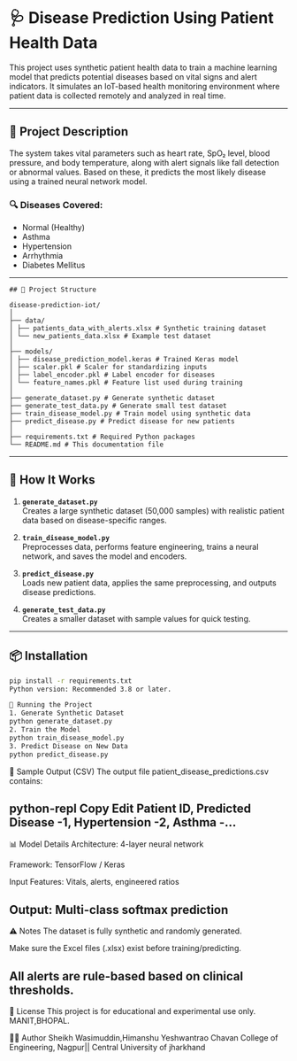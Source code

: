 # 🩺 Disease Prediction Using Patient Health Data

This project uses synthetic patient health data to train a machine learning model that predicts potential diseases based on vital signs and alert indicators. It simulates an IoT-based health monitoring environment where patient data is collected remotely and analyzed in real time.

---

## 📘 Project Description

The system takes vital parameters such as heart rate, SpO₂ level, blood pressure, and body temperature, along with alert signals like fall detection or abnormal values. Based on these, it predicts the most likely disease using a trained neural network model.

### 🔍 Diseases Covered:
- Normal (Healthy)
- Asthma
- Hypertension
- Arrhythmia
- Diabetes Mellitus

---
```
## 📁 Project Structure

disease-prediction-iot/
│
├── data/
│ ├── patients_data_with_alerts.xlsx # Synthetic training dataset
│ └── new_patients_data.xlsx # Example test dataset
│
├── models/
│ ├── disease_prediction_model.keras # Trained Keras model
│ ├── scaler.pkl # Scaler for standardizing inputs
│ ├── label_encoder.pkl # Label encoder for diseases
│ └── feature_names.pkl # Feature list used during training
│
├── generate_dataset.py # Generate synthetic dataset
├── generate_test_data.py # Generate small test dataset
├── train_disease_model.py # Train model using synthetic data
├── predict_disease.py # Predict disease for new patients
│
├── requirements.txt # Required Python packages
└── README.md # This documentation file
```

---

## 🧠 How It Works

1. **`generate_dataset.py`**  
   Creates a large synthetic dataset (50,000 samples) with realistic patient data based on disease-specific ranges.

2. **`train_disease_model.py`**  
   Preprocesses data, performs feature engineering, trains a neural network, and saves the model and encoders.

3. **`predict_disease.py`**  
   Loads new patient data, applies the same preprocessing, and outputs disease predictions.

4. **`generate_test_data.py`**  
   Creates a smaller dataset with sample values for quick testing.

---

## 📦 Installation

```bash
pip install -r requirements.txt
Python version: Recommended 3.8 or later.

🏁 Running the Project
1. Generate Synthetic Dataset
python generate_dataset.py
2. Train the Model
python train_disease_model.py
3. Predict Disease on New Data
python predict_disease.py
```
🧪 Sample Output (CSV)
The output file patient_disease_predictions.csv contains:

python-repl
Copy
Edit
Patient ID, Predicted Disease
-1, Hypertension
-2, Asthma
-...
---
📊 Model Details
Architecture: 4-layer neural network

Framework: TensorFlow / Keras

Input Features: Vitals, alerts, engineered ratios

Output: Multi-class softmax prediction
---
⚠️ Notes
The dataset is fully synthetic and randomly generated.

Make sure the Excel files (.xlsx) exist before training/predicting.

All alerts are rule-based based on clinical thresholds.
---
📄 License
This project is for educational and experimental use only.
MANIT,BHOPAL.

🙋‍♂️ Author
Sheikh Wasimuddin,Himanshu
Yeshwantrao Chavan College of Engineering, Nagpur|| Central University of jharkhand


